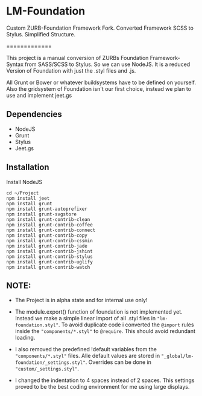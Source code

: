 LM-Foundation
=============

Custom ZURB-Foundation Framework Fork. Converted Framework SCSS to Stylus. Simplified Structure.

=============

This project is a manual conversion of ZURBs Foundation Framework-Syntax from SASS/SCSS to Stylus. So we can use NodeJS.
It is a reduced Version of Foundation with just the .styl files and .js.

All Grunt or Bower or whatever buildsystems have to be defined on yourself. Also the gridsystem of Foundation isn't our first choice, instead we plan to use and implement jeet.gs

Dependencies
------------
- NodeJS
- Grunt
- Stylus
- Jeet.gs

Installation
------------

Install NodeJS
```
cd ~/Project
npm install jeet
npm install grunt
npm install grunt-autoprefixer
npm install grunt-svgstore
npm install grunt-contrib-clean
npm install grunt-contrib-coffee
npm install grunt-contrib-connect
npm install grunt-contrib-copy
npm install grunt-contrib-cssmin
npm install grunt-contrib-jade
npm install grunt-contrib-jshint
npm install grunt-contrib-stylus
npm install grunt-contrib-uglify
npm install grunt-contrib-watch
```

NOTE:
-----------
- The Project is in alpha state and for internal use only!

- The module.export() function of foundation is not implemented yet. Instead we make a simple linear import of all .styl files in ```"lm-foundation.styl"```. To avoid duplicate code i converted the ```@import``` rules inside the ```"components/*.styl"``` to ```@require```. This should avoid redundant loading.

- I also removed the predefined !default variables from the ```"components/*.styl"``` files. Alle default values are stored in ```"_global/lm-foundation/_settings.styl"```. Overrides can be done in ```"custom/_settings.styl"```.

- I changed the indentation to 4 spaces instead of 2 spaces. This settings proved to be the best coding environment for me using large displays.
